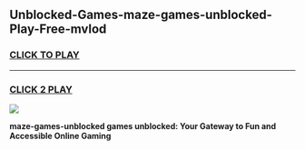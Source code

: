 
## Unblocked-Games-maze-games-unblocked-Play-Free-mvlod
<h3>
<a href="https://premium76.site?title=maze-games-unblocked&ref=23A">CLICK TO PLAY</a></h3>
<hr>

<h3>
<a href="https://premium76.site?title=maze-games-unblocked&ref=23A">CLICK 2 PLAY</a>
  
</h3>

<a href="https://premium76.site?title=maze-games-unblocked&ref=23A"><img src="https://clearcache.store/games.png"></a>


**maze-games-unblocked games unblocked: Your Gateway to Fun and Accessible Online Gaming**
